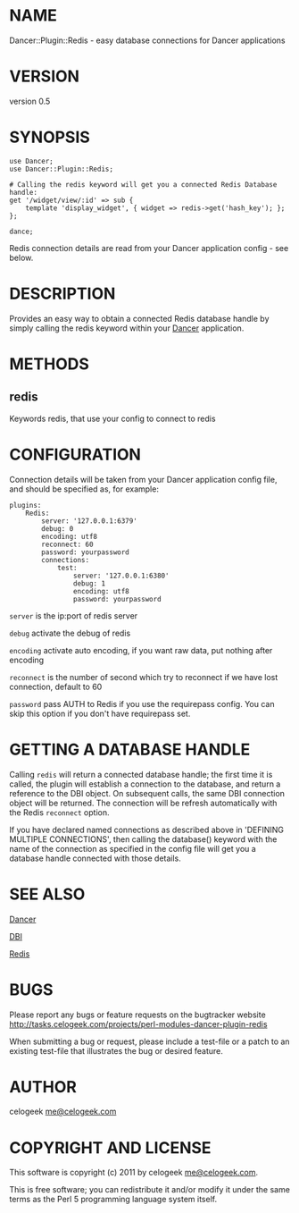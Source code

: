 # NAME

Dancer::Plugin::Redis - easy database connections for Dancer applications

# VERSION

version 0.5

# SYNOPSIS

    use Dancer;
    use Dancer::Plugin::Redis;

    # Calling the redis keyword will get you a connected Redis Database handle:
    get '/widget/view/:id' => sub {
        template 'display_widget', { widget => redis->get('hash_key'); };
    };

    dance;

Redis connection details are read from your Dancer application config - see
below.

# DESCRIPTION

Provides an easy way to obtain a connected Redis database handle by simply calling
the redis keyword within your [Dancer](http://search.cpan.org/perldoc?Dancer) application.

# METHODS

## redis

Keywords redis, that use your config to connect to redis

# CONFIGURATION

Connection details will be taken from your Dancer application config file, and
should be specified as, for example: 

    plugins:
        Redis:
            server: '127.0.0.1:6379'
            debug: 0
            encoding: utf8
            reconnect: 60
            password: yourpassword
            connections:
                test:
                    server: '127.0.0.1:6380'
                    debug: 1
                    encoding: utf8
                    password: yourpassword

`server` is the ip:port of redis server

`debug` activate the debug of redis

`encoding` activate auto encoding, if you want raw data, put nothing after encoding

`reconnect` is the number of second which try to reconnect if we have lost connection, default to 60

`password` pass AUTH to Redis if you use the requirepass config. You can skip this option if you don't have requirepass set.

# GETTING A DATABASE HANDLE

Calling `redis` will return a connected database handle; the first time it is
called, the plugin will establish a connection to the database, and return a
reference to the DBI object.  On subsequent calls, the same DBI connection
object will be returned. The connection will be refresh automatically with the Redis `reconnect` option.

If you have declared named connections as described above in 'DEFINING MULTIPLE
CONNECTIONS', then calling the database() keyword with the name of the
connection as specified in the config file will get you a database handle
connected with those details.

# SEE ALSO

[Dancer](http://search.cpan.org/perldoc?Dancer)

[DBI](http://search.cpan.org/perldoc?DBI)

[Redis](http://search.cpan.org/perldoc?Redis)

# BUGS

Please report any bugs or feature requests on the bugtracker website
http://tasks.celogeek.com/projects/perl-modules-dancer-plugin-redis

When submitting a bug or request, please include a test-file or a
patch to an existing test-file that illustrates the bug or desired
feature.

# AUTHOR

celogeek <me@celogeek.com>

# COPYRIGHT AND LICENSE

This software is copyright (c) 2011 by celogeek <me@celogeek.com>.

This is free software; you can redistribute it and/or modify it under
the same terms as the Perl 5 programming language system itself.
